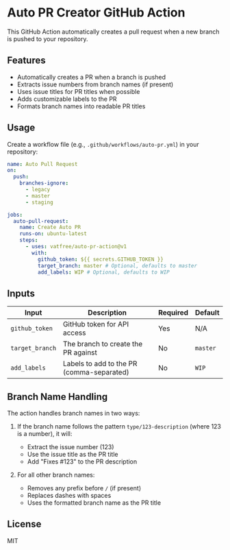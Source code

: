 # Auto PR Creator GitHub Action

This GitHub Action automatically creates a pull request when a new branch is pushed to your repository.

## Features

- Automatically creates a PR when a branch is pushed
- Extracts issue numbers from branch names (if present)
- Uses issue titles for PR titles when possible
- Adds customizable labels to the PR
- Formats branch names into readable PR titles

## Usage

Create a workflow file (e.g., `.github/workflows/auto-pr.yml`) in your repository:

```yaml
name: Auto Pull Request
on:
  push:
    branches-ignore:
      - legacy
      - master
      - staging

jobs:
  auto-pull-request:
    name: Create Auto PR
    runs-on: ubuntu-latest
    steps:
      - uses: vatfree/auto-pr-action@v1
        with:
          github_token: ${{ secrets.GITHUB_TOKEN }}
          target_branch: master # Optional, defaults to master
          add_labels: WIP # Optional, defaults to WIP
```

## Inputs

| Input           | Description                               | Required | Default  |
| --------------- | ----------------------------------------- | -------- | -------- |
| `github_token`  | GitHub token for API access               | Yes      | N/A      |
| `target_branch` | The branch to create the PR against       | No       | `master` |
| `add_labels`    | Labels to add to the PR (comma-separated) | No       | `WIP`    |

## Branch Name Handling

The action handles branch names in two ways:

1. If the branch name follows the pattern `type/123-description` (where 123 is a number), it will:

   - Extract the issue number (123)
   - Use the issue title as the PR title
   - Add "Fixes #123" to the PR description

2. For all other branch names:
   - Removes any prefix before `/` (if present)
   - Replaces dashes with spaces
   - Uses the formatted branch name as the PR title

## License

MIT
